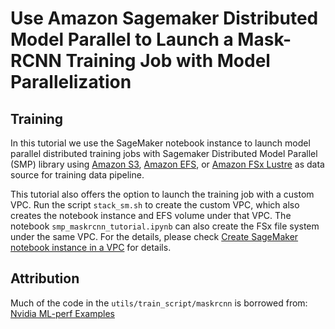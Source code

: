 # Use Amazon Sagemaker Distributed Model Parallel to Launch a Mask-RCNN Training Job with Model Parallelization

## Training
In this tutorial we use the SageMaker notebook instance to launch model parallel distributed training jobs with Sagemaker Distributed Model Parallel (SMP) library using [Amazon S3](https://aws.amazon.com/s3/), [Amazon EFS](https://aws.amazon.com/efs/), or [Amazon FSx Lustre](https://aws.amazon.com/fsx/) as data source for training data pipeline. 

This tutorial also offers the option to launch the training job with a custom VPC. Run the script `stack_sm.sh` to create the custom VPC, which also creates the notebook instance and EFS volume under that VPC. The notebook `smp_maskrcnn_tutorial.ipynb` can also create the FSx file system under the same VPC. For the details, please check [Create SageMaker notebook instance in a VPC](https://github.com/aws/amazon-sagemaker-examples/tree/master/advanced_functionality/distributed_tensorflow_mask_rcnn#create-sagemaker-notebook-instance-in-a-vpc) for details.

## Attribution
Much of the code in the `utils/train_script/maskrcnn` is borrowed from: [Nvidia ML-perf Examples](https://github.com/mlcommons/training_results_v0.7/tree/master/NVIDIA/benchmarks/maskrcnn/implementations/pytorch)